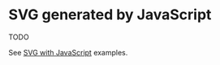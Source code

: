 # SVG generated by JavaScript

TODO

See [SVG with JavaScript](https://code-maven.com/svg) examples.

